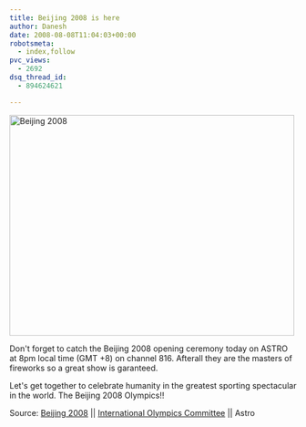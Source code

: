 ```yaml
---
title: Beijing 2008 is here
author: Danesh
date: 2008-08-08T11:04:03+00:00
robotsmeta:
  - index,follow
pvc_views:
  - 2692
dsq_thread_id:
  - 894624621

---
```

[<img loading="lazy" class="size-medium wp-image-770 alignnone" title="2008-olympic" src="/wp-content/uploads/2008/08/2008-olympic-500x387.jpg" alt="Beijing 2008" width="500" height="387" srcset="/wp-content/uploads/2008/08/2008-olympic-500x387.jpg 500w, /wp-content/uploads/2008/08/2008-olympic.jpg 559w" sizes="(max-width: 500px) 100vw, 500px" />][1]

Don't forget to catch the Beijing 2008 opening ceremony today on ASTRO at 8pm local time (GMT +8) on channel 816. Afterall they are the masters of fireworks so a great show is garanteed.

Let's get together to celebrate humanity in the greatest sporting spectacular in the world. The Beijing 2008 Olympics!!

Source: [Beijing 2008][2] || [International Olympics Committee][3] || Astro

 [1]: /wp-content/uploads/2008/08/2008-olympic.jpg
 [2]: http://en.beijing2008.cn/
 [3]: http://www.olympic.org/uk/index_uk.asp